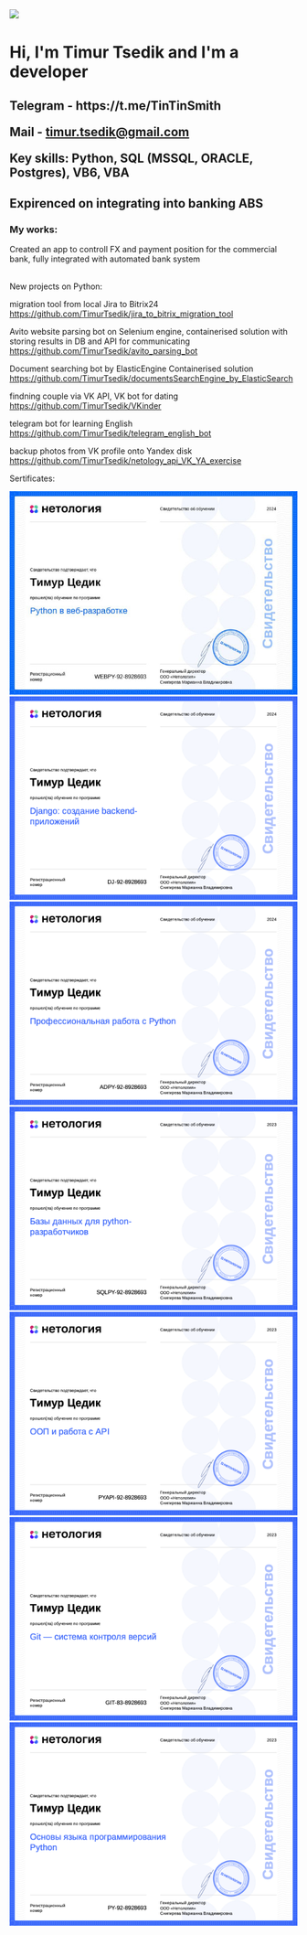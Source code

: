 <image src="me.jpg" width="300">


<h1>Hi, I'm Timur Tsedik and I'm a developer</h1>

<h2>Telegram - https://t.me/TinTinSmith
  
Mail - timur.tsedik@gmail.com

Key skills: Python, SQL (MSSQL, ORACLE, Postgres), VB6, VBA</h2>

<h2>Expirenced on integrating into banking ABS</h2>
  
<h3>My works:</h3> 
Created an app to controll FX and payment position for the commercial bank, fully integrated with automated bank system<br /><br />

New projects on Python:<br />

migration tool from local Jira to Bitrix24
https://github.com/TimurTsedik/jira_to_bitrix_migration_tool

Avito website parsing bot on Selenium engine, containerised solution
with storing results in DB and API for communicating https://github.com/TimurTsedik/avito_parsing_bot

Document searching bot by ElasticEngine
Containerised solution https://github.com/TimurTsedik/documentsSearchEngine_by_ElasticSearch

findning couple via VK API, VK bot for dating
https://github.com/TimurTsedik/VKinder

telegram bot for learning English
https://github.com/TimurTsedik/telegram_english_bot

backup photos from VK profile onto Yandex disk
https://github.com/TimurTsedik/netology_api_VK_YA_exercise

Sertificates:

![certificate6.png](certificate7.png)
![certificate-6.png](certificate-6.png)
![certificate-5.png](certificate-5.png)
![certificate-4.png](certificate-4.png)
![certificate-3.png](certificate-3.png)
![certificate-2.png](certificate-2.png)
![certificate.png](certificate.png)
